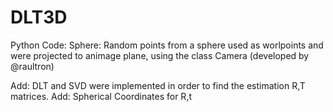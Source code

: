 # DLT3D
 Python Code:
Sphere: Random points from a sphere used as worlpoints and were projected to animage plane, using the class Camera (developed by @raultron)

Add: DLT and SVD were implemented in order to find the estimation R,T matrices.
Add: Spherical Coordinates for R,t 
